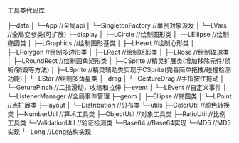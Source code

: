 工具类代码库

├─data
│   └─App               //全局api
│   └─SingletonFactory  //单例对象派发
│   └─LVars             //全局变参类(可扩展)
├─display
│   ├─LCircle           //绘制圆形类
│   ├─LEllipse          //绘制椭圆类
│   ├─LGraphics         //绘制图形基类
│   ├─LHeart            //绘制心形类
│   ├─LPolygon          //绘制多边形类
│   ├─LRect             //绘制矩形类
│   ├─LRose             //绘制玫瑰类
│   ├─LRoundRect        //绘制圆角矩形类
│   ├─CSprite           //精灵扩展类(增加移除元件/侦听/销毁等方法)
│   ├─LSprite           //精灵辅助类实现于CSprite(完善简单拖拽/碰撞检测功能)
│   └─LStar             //绘制多角星类
├─drag
│   └─GestureDrag       //手指按住拖动
│   └─GeturePinch       //二指滑动，收缩和拉伸
├─event
│   └─LEvent            //自定义事件
│   └─ListenerManager   //全局事件管理
├─geom
│   ├─Ellipse           //椭圆类
│   └─LPoint            //点扩展类
├─layout
│   └─Distribution      //分布类
└─utils
    ├─ColorUtil         //颜色转换类
    ├─NumberUtil        //算术工具类
    ├─ObjectUtil        //对象工具类
    ├─RatioUtil         //比例工具类
    └─ValidationUtil    //验证检测类
    └─Base64            //Base64实现
    └─MD5               //MD5实现
    └─Long              //Long结构实现